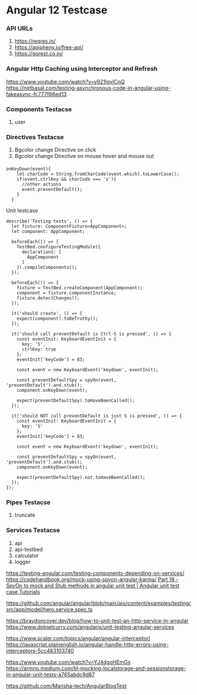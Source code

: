 # Angular 12 Testcase

### API URLs
1. https://reqres.in/
2. https://apipheny.io/free-api/
3. https://gorest.co.in/

### Angular Http Caching using Interceptor and Refresh
https://www.youtube.com/watch?v=y921lgvICnQ
https://netbasal.com/testing-asynchronous-code-in-angular-using-fakeasync-fc777f86ed13

### Components Testacse
1. user

### Directives Testacse
1. Bgcolor change Directive on click
2. Bgcolor change Directive on mouse hover and mouse out

#### 

```
onKeyDown(event){
    let charCode = String.fromCharCode(event.which).toLowerCase();
    if(event.ctrlKey && charCode === 's'){
      //other actions
      event.preventDefault();
    }
  }
```

Unit testcase
```
describe('Testing tests', () => {
  let fixture: ComponentFixture<AppComponent>;
  let component: AppComponent;

  beforeEach(() => {
    TestBed.configureTestingModule({
      declarations: [
        AppComponent
      ]
    }).compileComponents();
  });

  beforeEach(() => {
    fixture = TestBed.createComponent(AppComponent);
    component = fixture.componentInstance;
    fixture.detectChanges();
  });

  it('should create', () => {
    expect(component).toBeTruthy();
  });

  it('should call preventDefault is Ctrl-S is pressed', () => {
    const eventInit: KeyboardEventInit = {
      key: 'S',
      ctrlKey: true
    };
    eventInit['keyCode'] = 83;

    const event = new KeyboardEvent('keydown', eventInit);

    const preventDefaultSpy = spyOn(event, 'preventDefault').and.stub();
    component.onKeyDown(event);

    expect(preventDefaultSpy).toHaveBeenCalled();
  });

  it('should NOT call preventDefault is just S is pressed', () => {
    const eventInit: KeyboardEventInit = {
      key: 'S'
    };
    eventInit['keyCode'] = 83;

    const event = new KeyboardEvent('keydown', eventInit);

    const preventDefaultSpy = spyOn(event, 'preventDefault').and.stub();
    component.onKeyDown(event);

    expect(preventDefaultSpy).not.toHaveBeenCalled();
  });
});
```


### Pipes Testacse
1. truncate

### Services Testacse
1. api
2. api-testbed
3. calculator
4. logger


https://testing-angular.com/testing-components-depending-on-services/
https://codehandbook.org/mock-using-spyon-angular-karma/
[Part 18 - SpyOn to mock and Stub methods in angular unit test | Angular unit test case Tutorials](https://www.youtube.com/watch?v=w5UPMIEmTUg)



https://github.com/angular/angular/blob/main/aio/content/examples/testing/src/app/model/hero.service.spec.ts

https://braydoncoyer.dev/blog/how-to-unit-test-an-http-service-in-angular
https://www.dotnetcurry.com/angularjs/unit-testing-angular-services


https://www.scaler.com/topics/angular/angular-interceptor/
https://javascript.plainenglish.io/angular-handle-http-errors-using-interceptors-5cc483103740

https://www.youtube.com/watch?v=YJ4dgoHEmGs
https://armno.medium.com/til-mocking-localstorage-and-sessionstorage-in-angular-unit-tests-a765abdc9d87

https://github.com/Marisha-tech/AngularBlogTest




